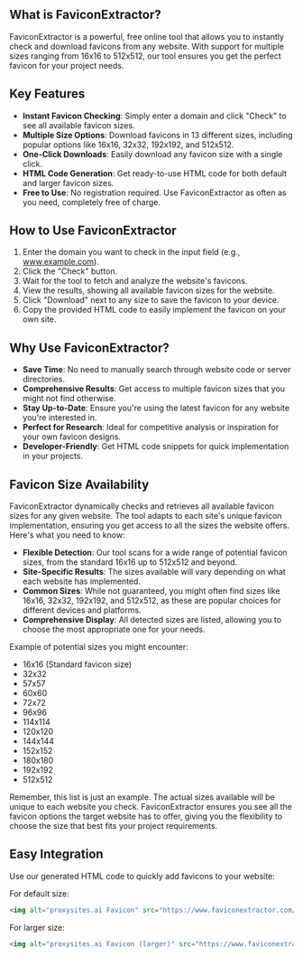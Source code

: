 ## What is FaviconExtractor?

FaviconExtractor is a powerful, free online tool that allows you to instantly check and download favicons from any website. With support for multiple sizes ranging from 16x16 to 512x512, our tool ensures you get the perfect favicon for your project needs.

## Key Features

- **Instant Favicon Checking**: Simply enter a domain and click "Check" to see all available favicon sizes.
- **Multiple Size Options**: Download favicons in 13 different sizes, including popular options like 16x16, 32x32, 192x192, and 512x512.
- **One-Click Downloads**: Easily download any favicon size with a single click.
- **HTML Code Generation**: Get ready-to-use HTML code for both default and larger favicon sizes.
- **Free to Use**: No registration required. Use FaviconExtractor as often as you need, completely free of charge.

## How to Use FaviconExtractor

1. Enter the domain you want to check in the input field (e.g., www.example.com).
2. Click the "Check" button.
3. Wait for the tool to fetch and analyze the website's favicons.
4. View the results, showing all available favicon sizes for the website.
5. Click "Download" next to any size to save the favicon to your device.
6. Copy the provided HTML code to easily implement the favicon on your own site.

## Why Use FaviconExtractor?

- **Save Time**: No need to manually search through website code or server directories.
- **Comprehensive Results**: Get access to multiple favicon sizes that you might not find otherwise.
- **Stay Up-to-Date**: Ensure you're using the latest favicon for any website you're interested in.
- **Perfect for Research**: Ideal for competitive analysis or inspiration for your own favicon designs.
- **Developer-Friendly**: Get HTML code snippets for quick implementation in your projects.

## Favicon Size Availability

FaviconExtractor dynamically checks and retrieves all available favicon sizes for any given website. The tool adapts to each site's unique favicon implementation, ensuring you get access to all the sizes the website offers. Here's what you need to know:

- **Flexible Detection**: Our tool scans for a wide range of potential favicon sizes, from the standard 16x16 up to 512x512 and beyond.
- **Site-Specific Results**: The sizes available will vary depending on what each website has implemented.
- **Common Sizes**: While not guaranteed, you might often find sizes like 16x16, 32x32, 192x192, and 512x512, as these are popular choices for different devices and platforms.
- **Comprehensive Display**: All detected sizes are listed, allowing you to choose the most appropriate one for your needs.

Example of potential sizes you might encounter:
- 16x16 (Standard favicon size)
- 32x32
- 57x57
- 60x60
- 72x72
- 96x96
- 114x114
- 120x120
- 144x144
- 152x152
- 180x180
- 192x192
- 512x512

Remember, this list is just an example. The actual sizes available will be unique to each website you check. FaviconExtractor ensures you see all the favicon options the target website has to offer, giving you the flexibility to choose the size that best fits your project requirements.

## Easy Integration

Use our generated HTML code to quickly add favicons to your website:

For default size:

```html
<img alt="proxysites.ai Favicon" src="https://www.faviconextractor.com/favicon/proxysites.ai" />
```

For larger size:

```html
<img alt="proxysites.ai Favicon (larger)" src="https://www.faviconextractor.com/favicon/proxysites.ai" />
```
